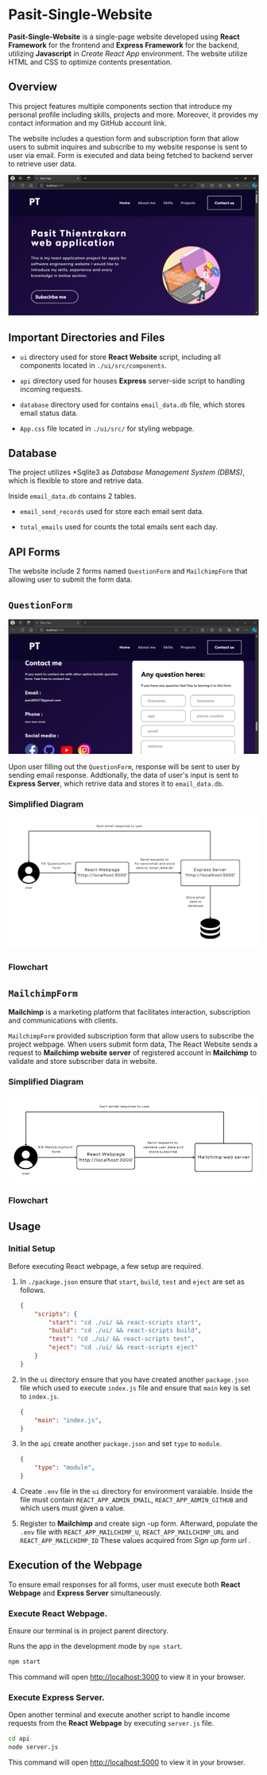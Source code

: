 # Pasit-Single-Website
**Pasit-Single-Website** is a single-page website developed using **React Framework** for the frontend and **Express Framework** for the backend, utilizing **Javascript** in *Create React App* environment. The website utilize HTML and CSS to optimize contents presentation.

## Overview
This project features multiple components section that introduce my personal profile including skills, projects and more. Moreover, it provides my contact information and my GitHub account link.

The website includes a question form and subscription form that allow users to submit inquires and subscribe to my website response is sent to user via email. Form is executed and data being fetched to backend server to retrieve user data.

![](./ui/public/webpage-result/banner_and_navbar.png)

## Important Directories and Files
- `ui` directory used for store **React Website** script, including all components located in `./ui/src/components`.

- `api` directory used for houses **Express** server-side script to handling incoming requests. 

- `database` directory used for contains `email_data.db` file, which stores email status data.

- `App.css` file located in `./ui/src/` for styling webpage.

## Database
The project utilizes *Sqlite3 as *Database Management System (DBMS)*, which is flexible to store and retrive data.

Inside `email_data.db` contains 2 tables.

- `email_send_records` used for store each email sent data.

- `total_emails` used for counts the total emails sent each day.

## API Forms
The website include 2 forms named `QuestionForm` and `MailchimpForm` that allowing user to submit the form data.

## `QuestionForm`

![](./ui/public/webpage-result/question.png)

Upon user filling out the `QuestionForm`,  response will be sent to user by sending email response. Addtionally, the data of user's input is sent to **Express Server**, which retrive data and stores it to `email_data.db`.

### Simplified Diagram

![](./ui/public/simplified_question_form.png)

### Flowchart 



## `MailchimpForm`
**Mailchimp** is a marketing platform that facilitates interaction, subscription and communications with clients.

`MailchimpForm` provided subscription form that allow users to subscribe the project webpage. When users submit form data, The React Website sends a request to **Mailchimp website server** of registered account in **Mailchimp** to validate and store subscriber data in website.

### Simplified Diagram

![](./ui/public/simplified_mailchimp_form.png)

### Flowchart 

## Usage
### Initial Setup
Before executing React webpage, a few setup are required.

1. In `./package.json` ensure that `start`, `build`, `test` and `eject` are set as follows.
    ```JSON
    {
        "scripts": {
            "start": "cd ./ui/ && react-scripts start",
            "build": "cd ./ui/ && react-scripts build",
            "test": "cd ./ui/ && react-scripts test",
            "eject": "cd ./ui/ && react-scripts eject"
        }
    }
    ```

2. In the `ui` directory ensure that you have created another `package.json` file which used to execute `index.js` file and ensure that `main` key is set to `index.js`.
    ```JSON
    {
        "main": "index.js",
    }
    ```

3. In the `api` create another `package.json` and set `type` to `module`.
    ```JSON
    {
        "type": "module",
    }
    ```
4. Create `.env` file in the `ui` directory for environment varaiable. Inside the file must contain `REACT_APP_ADMIN_EMAIL`, `REACT_APP_ADMIN_GITHUB` and  which users must given a value.

5. Register to **Mailchimp** and create sign -up form. Afterward, populate the `.env` file with `REACT_APP_MAILCHIMP_U`, `REACT_APP_MAILCHIMP_URL` and `REACT_APP_MAILCHIMP_ID` These values acquired from *Sign up form url*  .

## Execution of the Webpage
To ensure email responses for all forms, user must execute both **React Webpage** and **Express Server** simultaneously.

### Execute React Webpage.
Ensure our terminal is in project parent directory.

Runs the app in the development mode by `npm start`.

```bash
npm start
```
This command will open [http://localhost:3000](http://localhost:3000) to view it in your browser.

### Execute Express Server.
Open another terminal and execute another script to handle income requests from the **React Webpage** by executing `server.js` file.

```bash
cd api
node server.js
```
This command will open [http://localhost:5000](http://localhost:5000) to view it in your browser.